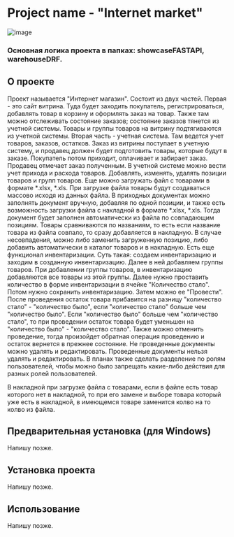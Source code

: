# Project name - "Internet market"
![image](https://github.com/user-attachments/assets/0442fefd-b401-47da-9d6f-5a4c9991104c)



### Основная логика проекта в папках: showcaseFASTAPI, warehouseDRF. 

## О проекте
Проект называется "Интернет магазин". Состоит из двух частей. Первая - это сайт витрина. Туда будет заходить покупатель, регистрироваться, добавлять товар в корзину и оформлять заказ на товар. Также там можно отслеживать состояние заказов; состояние заказов тянется из учетной системы. Товары и группы товаров на витрину подтягиваются из учетной системы.
Вторая часть - учетная система. Там ведется учет товаров, заказов, остатков. Заказ из витрины поступает в учетную систему, и продавец должен будет подготовить товары, которые будут в заказе. Покупатель потом приходит, оплачивает и забирает заказ. Продавец отмечает заказ полученным. 
В учетной системе можно вести учет прихода и расхода товаров. Добавлять, изменять, удалять позиции товаров и групп товаров. Еще можно загружать файл с товарами в формате *.xlsx, *.xls. При загрузке файла товары будут создаваться массово исходя из данных файла. 
В приходных документах можно заполнять документ вручную, добавляя по одной позиции, и также есть возможность загрузки файла с накладной в формате *.xlsx, *.xls. Тогда документ будет заполнен автоматически из файла по совпадающим позициям. Товары сравниваются по названиям, то есть если название товара из файла совпало, то сразу добавляется в накладную. В случае несовпадения, можно либо заменить загруженную позицию, либо добавить автоматически в каталог товаров и в накладную. 
Есть еще функционал инвентаризации. Суть такая: создаем инвентаризацию и заходим в созданную инвентаризацию. Далее в ней добавляем группы товаров. При добавлении группы товаров, в инвентаризацию добавляются все товары из этой группы. Далее нужно проставить количество в форме инвентаризации в ячейке "Количество стало". Потом нужно сохранить инвентаризацию. Затем можно ее "Провести". После проведения остаток товара прибавится на разницу "количество стало" - "количество было", если "количество стало" больше чем "количество было". Если "количество было" больше чем "количество стало", то при проведении остаток товара будет уменьшен на "количество было" - "количество стало". Также можно отменить проведение, тогда произойдет обратная операция проведению и остаток вернется в прежнее состояние. 
Не проведенные документы можно удалять и редактировать. Проведенные документы нельзя удалять и редактировать. 
В планах также сделать разделение по ролям пользователей, чтобы можно было запрещать какие-либо действия для разных ролей пользователей. 

В накладной при загрузке файла с товарами, если в файле есть товар которого нет в накладной, то при его замене и выборе товара который уже есть в накладной, в имеющемся товаре заменится колво на то колво из файла. 

## Предварительная установка (для Windows)
Напишу позже.

## Установка проекта
Напишу позже.

## Использование
Напишу позже.



